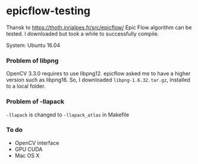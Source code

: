 # epicflow-testing

Thansk to https://thoth.inrialpes.fr/src/epicflow/ Epic Flow algorithm can be tested. I downloaded but took a while to successfully compile.

System: Ubuntu 16.04

### Problem of libpng

OpenCV 3.3.0 requires to use libpng12.
epicflow asked me to have a higher version such as libpng16.
So, I downloaded `libpng-1.6.32.tar.gz`, installed to a local folder.

### Problem of -llapack

`-llapack` is changed to `-llapack_atlas` in Makefile

### To do
- OpenCV interface
- GPU CUDA
- Mac OS X
